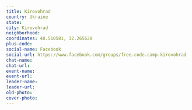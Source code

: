 ```yaml
---
title: Kirovohrad
country: Ukraine
state: 
city: Kirovohrad
neighborhood: 
coordinates: 48.510581, 32.265628
plus-code:
social-name: Facebook
social-url: https://www.facebook.com/groups/free.code.camp.kirovohrad
chat-name:
chat-url:
event-name:
event-url:
leader-name:
leader-url:
old-photo: 
cover-photo:
---
```


